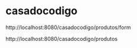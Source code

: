 # casadocodigo

http://localhost:8080/casadocodigo/produtos/form

http://localhost:8080/casadocodigo/produtos
